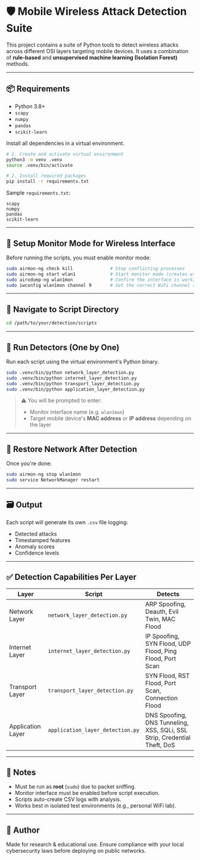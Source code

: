 # 🛡️ Mobile Wireless Attack Detection Suite

This project contains a suite of Python tools to detect wireless attacks across different OSI layers targeting mobile devices. It uses a combination of **rule-based** and **unsupervised machine learning (Isolation Forest)** methods.

---

## 📦 Requirements

- Python 3.8+
- `scapy`
- `numpy`
- `pandas`
- `scikit-learn`

Install all dependencies in a virtual environment.

```bash
# 1. Create and activate virtual environment
python3 -m venv .venv
source .venv/bin/activate

# 2. Install required packages
pip install -r requirements.txt
```

Sample `requirements.txt`:
```text
scapy
numpy
pandas
scikit-learn
```

---

## 📡 Setup Monitor Mode for Wireless Interface

Before running the scripts, you must enable monitor mode:

```bash
sudo airmon-ng check kill              # Stop conflicting processes
sudo airmon-ng start wlan1             # Start monitor mode (creates wlan1mon)
sudo airodump-ng wlan1mon              # Confirm the interface is working
sudo iwconfig wlan1mon channel 9       # Set the correct WiFi channel (change '9' as needed)
```

---

## 📂 Navigate to Script Directory

```bash
cd /path/to/your/detection/scripts
```

---

## 🚀 Run Detectors (One by One)

Run each script using the virtual environment's Python binary.

```bash
sudo .venv/bin/python network_layer_detection.py
sudo .venv/bin/python internet_layer_detection.py
sudo .venv/bin/python transport_layer_detection.py
sudo .venv/bin/python application_layer_detection.py
```

> ⚠️ You will be prompted to enter:
> - Monitor interface name (e.g. `wlan1mon`)
> - Target mobile device's **MAC address** or **IP address** depending on the layer

---

## 🧹 Restore Network After Detection

Once you're done:

```bash
sudo airmon-ng stop wlan1mon
sudo service NetworkManager restart
```

---

## 🗃️ Output

Each script will generate its own `.csv` file logging:
- Detected attacks
- Timestamped features
- Anomaly scores
- Confidence levels

---

## ✅ Detection Capabilities Per Layer

| Layer              | Script                       | Detects |
|-------------------|------------------------------|---------|
| Network Layer      | `network_layer_detection.py`   | ARP Spoofing, Deauth, Evil Twin, MAC Flood |
| Internet Layer     | `internet_layer_detection.py`  | IP Spoofing, SYN Flood, UDP Flood, Ping Flood, Port Scan |
| Transport Layer    | `transport_layer_detection.py` | SYN Flood, RST Flood, Port Scan, Connection Flood |
| Application Layer  | `application_layer_detection.py` | DNS Spoofing, DNS Tunneling, XSS, SQLi, SSL Strip, Credential Theft, DoS |

---

## 📌 Notes

- Must be run as **root** (`sudo`) due to packet sniffing.
- Monitor interface must be enabled before script execution.
- Scripts auto-create CSV logs with analysis.
- Works best in isolated test environments (e.g., personal WiFi lab).

---

## 🤖 Author

Made for research & educational use. Ensure compliance with your local cybersecurity laws before deploying on public networks.
